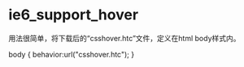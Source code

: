 ie6_support_hover
=================
用法很简单，将下载后的“csshover.htc”文件，定义在html body样式内。

body { behavior:url("csshover.htc"); }
